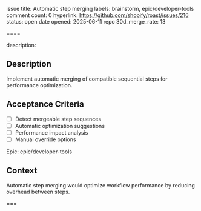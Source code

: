 issue title: Automatic step merging
labels: brainstorm, epic/developer-tools
comment count: 0
hyperlink: https://github.com/shopify/roast/issues/216
status: open
date opened: 2025-06-11
repo 30d_merge_rate: 13

====

description:
## Description
Implement automatic merging of compatible sequential steps for performance optimization.

## Acceptance Criteria
- [ ] Detect mergeable step sequences
- [ ] Automatic optimization suggestions
- [ ] Performance impact analysis
- [ ] Manual override options

Epic: epic/developer-tools

## Context
Automatic step merging would optimize workflow performance by reducing overhead between steps.

===
